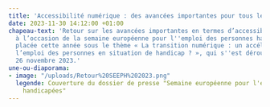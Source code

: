 ```yaml
---
title: 'Accessibilité numérique : des avancées importantes pour tous les usagers'
date: 2023-11-30 14:12:00 +01:00
chapeau-text: 'Retour sur les avancées importantes en termes d’accessibilité numérique
  à l’occasion de la semaine européenne pour l''emploi des personnes handicapées (SEEPH)
  placée cette année sous le thème « La transition numérique : un accélérateur pour
  l’emploi des personnes en situation de handicap ? », qui s''est déroulée du 20 au
  26 novembre 2023.'
une-ou-diaporama:
- image: "/uploads/Retour%20SEEPH%202023.png"
  legende: Couverture du dossier de presse "Semaine européenne pour l'emploi des personnes
    handicapées"
---
```


